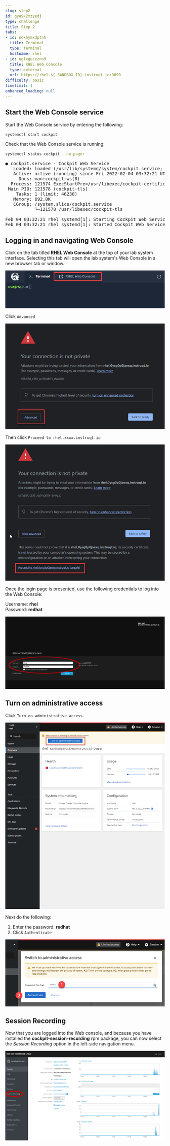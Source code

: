 ```yaml
---
slug: step2
id: gya9k2xzyedj
type: challenge
title: Step 2
tabs:
- id: ndkhymxdptnh
  title: Terminal
  type: terminal
  hostname: rhel
- id: uglxguceznn9
  title: RHEL Web Console
  type: external
  url: https://rhel.${_SANDBOX_ID}.instruqt.io:9090
difficulty: basic
timelimit: 1
enhanced_loading: null
---
```

## Start the Web Console service

Start the Web Console service by entering the following:

```bash
systemctl start cockpit
```

Check that the Web Console service is running:

```bash
systemctl status cockpit --no-pager
```

<pre class="file">
● cockpit.service - Cockpit Web Service
   Loaded: loaded (/usr/lib/systemd/system/cockpit.service; static; vendor preset: disab>
   Active: active (running) since Fri 2022-02-04 03:32:21 UTC; 1s ago
     Docs: man:cockpit-ws(8)
  Process: 121574 ExecStartPre=/usr/libexec/cockpit-certificate-ensure (code=exited, sta>
 Main PID: 121578 (cockpit-tls)
    Tasks: 1 (limit: 46230)
   Memory: 692.0K
   CGroup: /system.slice/cockpit.service
           └─121578 /usr/libexec/cockpit-tls

Feb 04 03:32:21 rhel systemd[1]: Starting Cockpit Web Service...
Feb 04 03:32:21 rhel systemd[1]: Started Cockpit Web Service.
</pre>

## Logging in and navigating Web Console

Click on the tab titled **RHEL Web Console** at the top of  your lab system interface. Selecting this tab will open the lab system's Web Console in a
new browser tab or window.

![web console](../assets/pop-out-2.png)

Click `Advanced`

![Connection not private](../assets/connection-not-private.png)

Then click `Proceed to rhel.xxxx.instruqt.io`

![Proceed](../assets/proceed.png)

Once the login page is presented, use the following credentials to log into the Web Console:

Username: **rhel**\
Password: **redhat**

![Web Console Login](../assets/Web-console-login.png)

## Turn on administrative access

Click `Turn on administrative access`.

![admin access](../assets/turn-on-admin.png)

Next do the following:

1) Enter the password: **redhat**
2) Click `Authenticate`

![auth](../assets/auth.png)

## Session Recording

Now that you are logged into the Web console, and because you have installed the __cockpit-session-recording__ rpm package, you can now select the *Session Recording* option in the left-side navigation menu.

![Web Console Navigation](../assets/session-recording-option.png)
